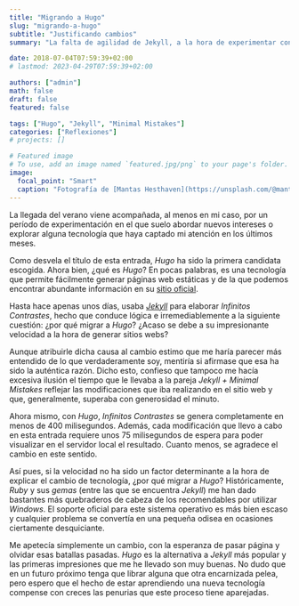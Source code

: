 ```yaml
---
title: "Migrando a Hugo"
slug: "migrando-a-hugo"
subtitle: "Justificando cambios"
summary: "La falta de agilidad de Jekyll, a la hora de experimentar con la página web, me ha obligado a explorar alternativas."

date: 2018-07-04T07:59:39+02:00
# lastmod: 2023-04-29T07:59:39+02:00

authors: ["admin"]
math: false
draft: false
featured: false

tags: ["Hugo", "Jekyll", "Minimal Mistakes"]
categories: ["Reflexiones"]
# projects: []

# Featured image
# To use, add an image named `featured.jpg/png` to your page's folder. 
image:
  focal_point: "Smart"
  caption: "Fotografía de [Mantas Hesthaven](https://unsplash.com/@mantashesthaven), disponible en [Unsplash](https://unsplash.com/photos/_g1WdcKcV3w)."
---
```


La llegada del verano viene acompañada, al menos en mi caso, por un período de experimentación en el que suelo abordar nuevos intereses o explorar alguna tecnología que haya captado mi atención en los últimos meses. 

Como desvela el título de esta entrada, *Hugo* ha sido la primera candidata escogida. Ahora bien, ¿qué es *Hugo*? En pocas palabras, es una tecnología que permite fácilmente generar páginas web estáticas y de la que podemos encontrar abundante información en su [sitio oficial](https://gohugo.io/).

Hasta hace apenas unos días, usaba [*Jekyll*](https://jekyllrb.com/) para elaborar *Infinitos Contrastes*, hecho que conduce lógica e irremediablemente a la siguiente cuestión: ¿por qué migrar a *Hugo*? ¿Acaso se debe a su impresionante velocidad a la hora de generar sitios webs?

Aunque atribuirle dicha causa al cambio estimo que me haría parecer más entendido de lo que verdaderamente soy, mentiría si afirmase que esa ha sido la auténtica razón. Dicho esto, confieso que tampoco me hacía excesiva ilusión el tiempo que le llevaba a la pareja *Jekyll + Minimal Mistakes* reflejar las modificaciones que iba realizando en el sitio web y que, generalmente, superaba con generosidad el minuto. 

Ahora mismo, con *Hugo*, *Infinitos Contrastes* se genera completamente en menos de 400 milisegundos. Además, cada modificación que llevo a cabo en esta entrada requiere unos 75 milisegundos de espera para poder visualizar en el servidor local el resultado. Cuanto menos, se agradece el cambio en este sentido.

Así pues, si la velocidad no ha sido un factor determinante a la hora de explicar el cambio de tecnología, ¿por qué migrar a *Hugo*? Históricamente, *Ruby* y sus *gemas* (entre las que se encuentra *Jekyll*) me han dado bastantes más quebraderos de cabeza de los recomendables por utilizar *Windows*. El soporte oficial para este sistema operativo es más bien escaso y cualquier problema se convertía en una pequeña odisea en ocasiones ciertamente desquiciante.

Me apetecía simplemente un cambio, con la esperanza de pasar página y olvidar esas batallas pasadas. *Hugo* es la alternativa a *Jekyll* más popular y las primeras impresiones que me he llevado son muy buenas. No dudo que en un futuro próximo tenga que librar alguna que otra encarnizada pelea, pero espero que el hecho de estar aprendiendo una nueva tecnología compense con creces las penurias que este proceso tiene aparejadas.
